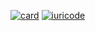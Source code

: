 [![card](https://github-readme-stats.vercel.app/api?username=BrunoKaue-02&theme=darkt&show_icons=true)](https://github.com/anuraghazra/github-readme-stats)
[![iuricode](https://github-readme-stats.vercel.app/api/top-langs/?username=BrunoKaue-02&hide=html&layout=compact&theme=dark)](https://github.com/anuraghazra/github-readme-stats)

